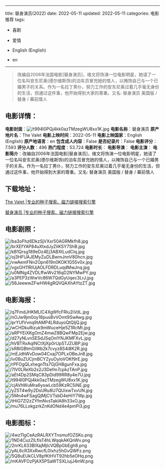 
---
title: 替身演员(2022)
date: 2022-05-11
updated: 2022-05-11
categories: 电影推荐
tags:
- 喜剧
- 爱情

- English (English)
- en
---


> 改编自2006年法国电影[替身演员]，维文将饰演一位电影明星，她请了一位名叫安东尼奥(德尔维斯饰)的泊车员冒充她的情人，以掩饰自己与一个已婚男子的关系。作为一名拉丁男仆，努力工作的安东尼奥过着几乎毫无身份的生活，但通过这件事，他开始得到大家的尊重。又名: 替身演员 美国版 / 替身 / 幕前情人

## **电影详情**：

**电影封面**：<img src="https://image.tmdb.org/t/p/w200/t994l0PQj4kk0azTMzegWU8xx1K.jpg" alt="/t994l0PQj4kk0azTMzegWU8xx1K.jpg" title="/t994l0PQj4kk0azTMzegWU8xx1K.jpg">
**电影名称**：替身演员
**原产地片名**：The Valet
**电影上映时间**：2022-05-11
**电影上映国家**：English (English)
**原产地语言**：en
**包含成人内容**：False
**是否纪录片**：False
**电影评分**：7.593
**评分人数**：496
**热门程度**：53.724
**电影时长**：
**电影导演**：
**电影主演**：
**电影简介**：改编自2006年法国电影[替身演员]，维文将饰演一位电影明星，她请了一位名叫安东尼奥(德尔维斯饰)的泊车员冒充她的情人，以掩饰自己与一个已婚男子的关系。作为一名拉丁男仆，努力工作的安东尼奥过着几乎毫无身份的生活，但通过这件事，他开始得到大家的尊重。又名: 替身演员 美国版 / 替身 / 幕前情人

## **下载地址**：
[The Valet |专业的种子搜索、磁力链接搜索引擎](https://movie.amd794.com:2083/?search=The%20Valet&ordering=&mode=match_phrase&page_size=10&page=1)

[替身演员 |专业的种子搜索、磁力链接搜索引擎](https://movie.amd794.com:2083/?search=%E6%9B%BF%E8%BA%AB%E6%BC%94%E5%91%98&ordering=&mode=match_phrase&page_size=10&page=1)
 

## **电影剧照**：
<img src="https://image.tmdb.org/t/p/original/ba3oFhz6DkzSjVXsr50AGRMkfh8.jpg" alt="/ba3oFhz6DkzSjVXsr50AGRMkfh8.jpg" title="/ba3oFhz6DkzSjVXsr50AGRMkfh8.jpg"><img src="https://image.tmdb.org/t/p/original/brXEfYAP84uXtxdJyZliKSY7ShB.jpg" alt="/brXEfYAP84uXtxdJyZliKSY7ShB.jpg" title="/brXEfYAP84uXtxdJyZliKSY7ShB.jpg"><img src="https://image.tmdb.org/t/p/original/kB1Qrsg189eDz4Ej3ABXtLudClq.jpg" alt="/kB1Qrsg189eDz4Ej3ABXtLudClq.jpg" title="/kB1Qrsg189eDz4Ej3ABXtLudClq.jpg"><img src="https://image.tmdb.org/t/p/original/oj3HFUAJEMyZuDLBwmJnnV80hcn.jpg" alt="/oj3HFUAJEMyZuDLBwmJnnV80hcn.jpg" title="/oj3HFUAJEMyZuDLBwmJnnV80hcn.jpg"><img src="https://image.tmdb.org/t/p/original/vwAemFNn2Opn619n0KOK1G55v0x.jpg" alt="/vwAemFNn2Opn619n0KOK1G55v0x.jpg" title="/vwAemFNn2Opn619n0KOK1G55v0x.jpg"><img src="https://image.tmdb.org/t/p/original/vgxGH11RIUjAOLFDRDLuqdMwJnq.jpg" alt="/vgxGH11RIUjAOLFDRDLuqdMwJnq.jpg" title="/vgxGH11RIUjAOLFDRDLuqdMwJnq.jpg"><img src="https://image.tmdb.org/t/p/original/u0MNg4ZVDLffwWv216qD2NYMwPY.jpg" alt="/u0MNg4ZVDLffwWv216qD2NYMwPY.jpg" title="/u0MNg4ZVDLffwWv216qD2NYMwPY.jpg"><img src="https://image.tmdb.org/t/p/original/a3PEP3zWwVc86W7QdGyUqec3LrJ.jpg" alt="/a3PEP3zWwVc86W7QdGyUqec3LrJ.jpg" title="/a3PEP3zWwVc86W7QdGyUqec3LrJ.jpg"><img src="https://image.tmdb.org/t/p/original/56JeewwZFwHW4gRQVQAXhAYtzZT.jpg" alt="/56JeewwZFwHW4gRQVQAXhAYtzZT.jpg" title="/56JeewwZFwHW4gRQVQAXhAYtzZT.jpg">

## **电影海报**：
<img src="https://image.tmdb.org/t/p/original/q7FmdJHKMLIC4XgWfcFRIu2iVdL.jpg" alt="/q7FmdJHKMLIC4XgWfcFRIu2iVdL.jpg" title="/q7FmdJHKMLIC4XgWfcFRIu2iVdL.jpg"><img src="https://image.tmdb.org/t/p/original/nOJw9jm0oy18pusBvVOmt9SwAwg.jpg" alt="/nOJw9jm0oy18pusBvVOmt9SwAwg.jpg" title="/nOJw9jm0oy18pusBvVOmt9SwAwg.jpg"><img src="https://image.tmdb.org/t/p/original/prYUfVvnq9tAMP4LRduyoQtQIjQ.jpg" alt="/prYUfVvnq9tAMP4LRduyoQtQIjQ.jpg" title="/prYUfVvnq9tAMP4LRduyoQtQIjQ.jpg"><img src="https://image.tmdb.org/t/p/original/wCHDkuRizuk9mWuceHje5Z1RcMt.jpg" alt="/wCHDkuRizuk9mWuceHje5Z1RcMt.jpg" title="/wCHDkuRizuk9mWuceHje5Z1RcMt.jpg"><img src="https://image.tmdb.org/t/p/original/aRPYEiXKgOmZ4mwZ8BQwFMp2Ejw.jpg" alt="/aRPYEiXKgOmZ4mwZ8BQwFMp2Ejw.jpg" title="/aRPYEiXKgOmZ4mwZ8BQwFMp2Ejw.jpg"><img src="https://image.tmdb.org/t/p/original/d27yNLvnSESdJSqOnlYNJKMFXvL.jpg" alt="/d27yNLvnSESdJSqOnlYNJKMFXvL.jpg" title="/d27yNLvnSESdJSqOnlYNJKMFXvL.jpg"><img src="https://image.tmdb.org/t/p/original/hVBTRxAqlNCtXjXp0rUpSTJZUBP.jpg" alt="/hVBTRxAqlNCtXjXp0rUpSTJZUBP.jpg" title="/hVBTRxAqlNCtXjXp0rUpSTJZUBP.jpg"><img src="https://image.tmdb.org/t/p/original/sR8IGBtmGiWb2k7cvyz8S4i8K2R.jpg" alt="/sR8IGBtmGiWb2k7cvyz8S4i8K2R.jpg" title="/sR8IGBtmGiWb2k7cvyz8S4i8K2R.jpg"><img src="https://image.tmdb.org/t/p/original/mEJdhWvDow04Cxaj7OPLxOBeJn8.jpg" alt="/mEJdhWvDow04Cxaj7OPLxOBeJn8.jpg" title="/mEJdhWvDow04Cxaj7OPLxOBeJn8.jpg"><img src="https://image.tmdb.org/t/p/original/iv0BuZUCjmBCYZyuOyloVOKf9rE.jpg" alt="/iv0BuZUCjmBCYZyuOyloVOKf9rE.jpg" title="/iv0BuZUCjmBCYZyuOyloVOKf9rE.jpg"><img src="https://image.tmdb.org/t/p/original/rPFOgQLxhegnTts7GjGH8gunFxa.jpg" alt="/rPFOgQLxhegnTts7GjGH8gunFxa.jpg" title="/rPFOgQLxhegnTts7GjGH8gunFxa.jpg"><img src="https://image.tmdb.org/t/p/original/7lV0LReXb2s2J3Defm7cpkzTAnP.jpg" alt="/7lV0LReXb2s2J3Defm7cpkzTAnP.jpg" title="/7lV0LReXb2s2J3Defm7cpkzTAnP.jpg"><img src="https://image.tmdb.org/t/p/original/aEt4Dp2SMqC83pDid99RR8y4e7U.jpg" alt="/aEt4Dp2SMqC83pDid99RR8y4e7U.jpg" title="/aEt4Dp2SMqC83pDid99RR8y4e7U.jpg"><img src="https://image.tmdb.org/t/p/original/t994l0PQj4kk0azTMzegWU8xx1K.jpg" alt="/t994l0PQj4kk0azTMzegWU8xx1K.jpg" title="/t994l0PQj4kk0azTMzegWU8xx1K.jpg"><img src="https://image.tmdb.org/t/p/original/cjAVhWuMra6yswLcb59KzRC5iNE.jpg" alt="/cjAVhWuMra6yswLcb59KzRC5iNE.jpg" title="/cjAVhWuMra6yswLcb59KzRC5iNE.jpg"><img src="https://image.tmdb.org/t/p/original/yZ5T4w9y2DsURu8U7QUixwTxvUN.jpg" alt="/yZ5T4w9y2DsURu8U7QUixwTxvUN.jpg" title="/yZ5T4w9y2DsURu8U7QUixwTxvUN.jpg"><img src="https://image.tmdb.org/t/p/original/5Mn4wFSagQjMjCVTsbD4eHiY7Wp.jpg" alt="/5Mn4wFSagQjMjCVTsbD4eHiY7Wp.jpg" title="/5Mn4wFSagQjMjCVTsbD4eHiY7Wp.jpg"><img src="https://image.tmdb.org/t/p/original/tHiG7Zl2zZYfmNvsTakIA8h33xO.jpg" alt="/tHiG7Zl2zZYfmNvsTakIA8h33xO.jpg" title="/tHiG7Zl2zZYfmNvsTakIA8h33xO.jpg"><img src="https://image.tmdb.org/t/p/original/mu76LLokgzrkZnKdONd4e4pmPi3.jpg" alt="/mu76LLokgzrkZnKdONd4e4pmPi3.jpg" title="/mu76LLokgzrkZnKdONd4e4pmPi3.jpg">

## **电影图标**：
<img src="https://image.tmdb.org/t/p/original/4wz11gCeAzRALRXYTnsmufOZSKo.png" alt="/4wz11gCeAzRALRXYTnsmufOZSKo.png" title="/4wz11gCeAzRALRXYTnsmufOZSKo.png"><img src="https://image.tmdb.org/t/p/original/1ND4CuzZlLfIsT4hLWqqkAKQnWv.png" alt="/1ND4CuzZlLfIsT4hLWqqkAKQnWv.png" title="/1ND4CuzZlLfIsT4hLWqqkAKQnWv.png"><img src="https://image.tmdb.org/t/p/original/2nrKL633BIXajMjIcVQBpGbEgh8.png" alt="/2nrKL633BIXajMjIcVQBpGbEgh8.png" title="/2nrKL633BIXajMjIcVQBpGbEgh8.png"><img src="https://image.tmdb.org/t/p/original/yAL6cR3XxRwcfL0Ixhz5hGvQWFz.png" alt="/yAL6cR3XxRwcfL0Ixhz5hGvQWFz.png" title="/yAL6cR3XxRwcfL0Ixhz5hGvQWFz.png"><img src="https://image.tmdb.org/t/p/original/5Q8uEUkCLV8pfKtHVT92hb5eOHq.png" alt="/5Q8uEUkCLV8pfKtHVT92hb5eOHq.png" title="/5Q8uEUkCLV8pfKtHVT92hb5eOHq.png"><img src="https://image.tmdb.org/t/p/original/mKAVFOzPjAX5PSaWTSXLiujJ4mW.png" alt="/mKAVFOzPjAX5PSaWTSXLiujJ4mW.png" title="/mKAVFOzPjAX5PSaWTSXLiujJ4mW.png">
